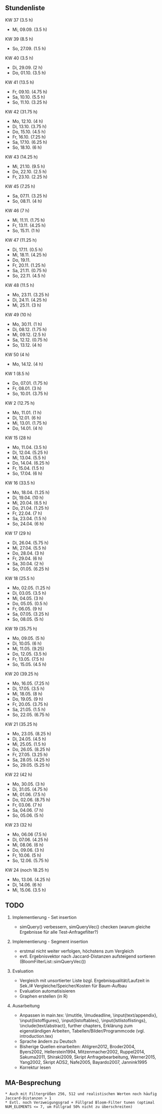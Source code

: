 ## Stundenliste


KW 37 (3.5 h)
* Mi, 09.09. (3.5 h)


KW 39 (8.5 h)
* So, 27.09. (1.5 h)


KW 40 (3.5 h)
* Di, 29.09. (2 h)
* Do, 01.10. (3.5 h)


KW 41 (13.5 h)
* Fr, 09.10. (4.75 h)
* Sa, 10.10. (5.5 h)
* So, 11.10. (3.25 h)


KW 42 (31.75 h)
* Mo, 12.10. (4 h)
* Di, 13.10. (3.75 h)
* Do, 15.10. (4.5 h)
* Fr, 16.10. (7.25 h)
* Sa, 17.10. (6.25 h)
* So, 18.10. (6 h)


KW 43 (14.25 h)
* Mi, 21.10. (9.5 h)
* Do, 22.10. (2.5 h)
* Fr, 23.10. (2.25 h)


KW 45 (7.25 h)
* Sa, 07.11. (3.25 h)
* So, 08.11. (4 h)


KW 46 (7 h)
* Mi, 11.11. (1.75 h)
* Fr, 13.11. (4.25 h)
* So, 15.11. (1 h)


KW 47 (11.25 h)
* Di, 17.11. (0.5 h)
* Mi, 18.11. (4.25 h)
* Do, 19.11. 
* Fr, 20.11. (1.25 h)
* Sa, 21.11. (0.75 h)
* So, 22.11. (4.5 h)


KW 48 (11.5 h)
* Mo, 23.11. (3.25 h)
* Di, 24.11. (4.25 h)
* Mi, 25.11. (3 h)


KW 49 (10 h)
* Mo, 30.11. (1 h)
* Di, 08.12. (1.75 h)
* Mi, 09.12. (2.5 h)
* Sa, 12.12. (0.75 h)
* So, 13.12. (4 h)


KW 50 (4 h)
* Mo, 14.12. (4 h)


KW 1 (8.5 h)
* Do, 07.01. (1.75 h)
* Fr, 08.01. (3 h)
* So, 10.01. (3.75 h)


KW 2 (12.75 h)
* Mo, 11.01. (1 h)
* Di, 12.01. (6 h)
* Mi, 13.01. (1.75 h)
* Do, 14.01. (4 h)


KW 15 (28 h)
* Mo, 11.04. (3.5 h)
* Di, 12.04. (5.25 h)
* Mi, 13.04. (5.5 h)
* Do, 14.04. (6.25 h)
* Fr, 15.04. (1.5 h)
* So, 17.04. (6 h)


KW 16 (33.5 h)
* Mo, 18.04. (1.25 h)
* Di, 19.04. (10 h)
* Mi, 20.04. (6.5 h)
* Do, 21.04. (1.25 h)
* Fr, 22.04. (7 h)
* Sa, 23.04. (1.5 h)
* So, 24.04. (6 h)


KW 17 (29 h) 
* Di, 26.04. (5.75 h)
* Mi, 27.04. (5.5 h)
* Do, 28.04. (3 h)
* Fr, 29.04. (6 h)
* Sa, 30.04. (2 h)
* So, 01.05. (6.25 h)


KW 18 (25.5 h)
* Mo, 02.05. (1.25 h)
* Di, 03.05. (3.5 h)
* Mi, 04.05. (3 h)
* Do, 05.05. (0.5 h)
* Fr, 06.05. (9 h)
* Sa, 07.05. (3.25 h)
* So, 08.05. (5 h)


KW 19 (35.75 h)
* Mo, 09.05. (5 h)
* Di, 10.05. (6 h)
* Mi, 11.05. (9.25)
* Do, 12.05. (3.5 h)
* Fr, 13.05. (7.5 h)
* So, 15.05. (4.5 h)


KW 20 (39.25 h)
* Mo, 16.05. (7.25 h)
* Di, 17.05. (3.5 h)
* Mi, 18.05. (8 h)
* Do, 19.05. (9 h)
* Fr, 20.05. (3.75 h)
* Sa, 21.05. (1.5 h)
* So, 22.05. (6.75 h)


KW 21 (35.25 h)
* Mo, 23.05. (8.25 h)
* Di, 24.05. (4.5 h)
* Mi, 25.05. (1.5 h) 
* Do, 26.05. (8.25 h)
* Fr, 27.05. (3.25 h)
* Sa, 28.05. (4.25 h)
* So, 29.05. (5.25 h)


KW 22 (42 h)
* Mo, 30.05. (3 h)
* Di, 31.05. (4.75 h)
* Mi, 01.06. (7.5 h)
* Do, 02.06. (8.75 h)
* Fr, 03.06. (7 h)
* Sa, 04.06. (7 h)
* So, 05.06. (5 h)


KW 23 (32 h)
* Mo, 06.06 (7.5 h)
* Di, 07.06. (4.25 h)
* Mi, 08.06. (6 h)
* Do, 09.06. (3 h)
* Fr, 10.06. (5 h)
* So, 12.06. (5.75 h)


KW 24 (noch 18.25 h)
* Mo, 13.06. (4.25 h)
* Di, 14.06. (6 h)
* Mi, 15.06. (3.5 h)


## TODO

1. Implementierung - Set insertion

	* simQuery() verbessern, simQueryVec() checken (warum gleiche Ergebnisse für alle Test-Anfragefilter?)
	
2. Implementierung - Segment insertion
	
	* erstmal nicht weiter verfolgen, höchstens zum Vergleich
	* evtl. Ergebnisvektor nach Jaccard-Distanzen aufsteigend sortieren (BloomFilterList::simQueryVec())

3. Evaluation 

	* Vergleich mit unsortierter Liste bzgl. Ergebnisqualität/Laufzeit in Sek./# Vergleiche/Speicher/Kosten für Baum-Aufbau
	* Evaluation automatisisieren 
	* Graphen erstellen (in R)

4. Ausarbeitung 

	* Anpassen in main.tex: \lmutitle, \lmudeadline, \input{text/appendix}, \input{listoffigures}, \input{listoftables}, \input{lstlistoflistings}, \include{text/abstract}, further chapters, Erklärung zum eigenständigen Arbeiten, Tabellen/Bilder/Programmcode (vgl. introduction.tex)
	* Sprache ändern zu Deutsch
	* Bisherige Quellen einarbeiten: Ahlgren2012, Broder2004, Byers2002, Hellerstein1994, Mitzenmacher2002, Ruppel2014, Sakuma2011, Shiraki2009, Skript Anfragebearbeitung, Werner2015, Yang2002, Skript ADS2, Nafe2005, Bayardo2007, Jannink1995
	* Korrektur lesen


## MA-Besprechung

	* Auch mit Filtergrößen 256, 512 und realistischen Werten noch häufig Jaccard-Distanzen > 1
	* Evtl. noch Verzweigungsgrad + Füllgrad Bloom-Filter tunen (optimal NUM_ELEMENTS <= 7, um Füllgrad 50% nicht zu überschreiten) 
